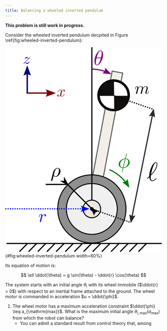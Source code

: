```yaml
---
title: Balancing a wheeled inverted pendulum
---
```


**This problem is still work in progress.**

Consider the wheeled inverted pendulum decpited in Figure \ref{fig:wheeled-inverted-pendulum}:

![Flexible rod and its discretization.](figures/wheeled-inverted-pendulum.svg){#fig:wheeled-inverted-pendulum width=60%}

Its equation of motion is:

$$
\ell \ddot{\theta} = g \sin(\theta) - \ddot{r} \cos(\theta)
$$

The system starts with an initial angle $\theta_{\mathrm{i}}$ with its wheel immobile ($\ddot{r} = 0$) with respect to an inertial frame attached to the ground. The wheel motor is commanded in acceleration $u = \ddot{\phi}$.

1. The wheel motor has a maximum acceleration constraint $\ddot{\phi} \leq a_{\mathrm{max}}$. What is the maximum initial angle $\theta_{\mathrm{i,max}}(a_{\mathrm{max}})$ from which the robot can balance?
    - You can admit a standard result from control theory that, among 
